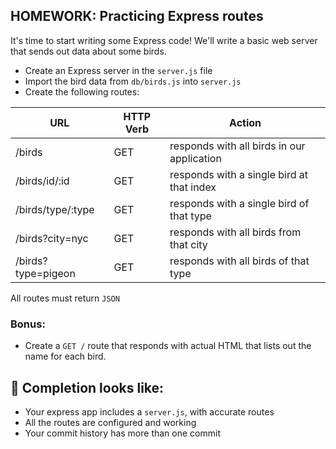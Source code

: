 ## HOMEWORK: Practicing Express routes

It's time to start writing some Express code! We'll write a basic web server that sends out data about some birds.

- Create an Express server in the `server.js` file
- Import the bird data from `db/birds.js` into `server.js`
- Create the following routes:
   
| **URL** | **HTTP Verb** | Action |
|------------|-------------|-------------|
| /birds         | GET       | responds with all birds in our application
| /birds/id/:id     | GET       | responds with a single bird at that index
| /birds/type/:type     | GET       | responds with a single bird of that type
| /birds?city=nyc         | GET       | responds with all birds from that city
| /birds?type=pigeon         | GET       | responds with all birds of that type

All routes must return `JSON`


### Bonus:
- Create a `GET /` route that responds with actual HTML that lists out the name for each bird.

## 🚀 Completion looks like:

- Your express app includes a `server.js`, with accurate routes
- All the routes are configured and working
- Your commit history has more than one commit

